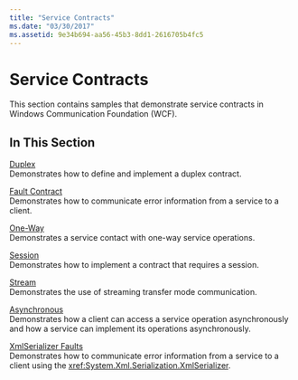 ```yaml
---
title: "Service Contracts"
ms.date: "03/30/2017"
ms.assetid: 9e34b694-aa56-45b3-8dd1-2616705b4fc5
---
```

# Service Contracts
This section contains samples that demonstrate service contracts in Windows Communication Foundation (WCF).  
  
## In This Section  
 [Duplex](../../../../docs/framework/wcf/samples/duplex.md)  
 Demonstrates how to define and implement a duplex contract.  
  
 [Fault Contract](../../../../docs/framework/wcf/samples/fault-contract.md)  
 Demonstrates how to communicate error information from a service to a client.  
  
 [One-Way](../../../../docs/framework/wcf/samples/one-way.md)  
 Demonstrates a service contact with one-way service operations.  
  
 [Session](../../../../docs/framework/wcf/samples/session.md)  
 Demonstrates how to implement a contract that requires a session.  
  
 [Stream](../../../../docs/framework/wcf/samples/stream.md)  
 Demonstrates the use of streaming transfer mode communication.  
  
 [Asynchronous](http://msdn.microsoft.com/library/833db946-f511-4f64-a26f-2759a11217c7)  
 Demonstrates how a client can access a service operation asynchronously and how a service can implement its operations asynchronously.  
  
 [XmlSerializer Faults](../../../../docs/framework/wcf/samples/xmlserializer-faults.md)  
 Demonstrates how to communicate error information from a service to a client using the <xref:System.Xml.Serialization.XmlSerializer>.
